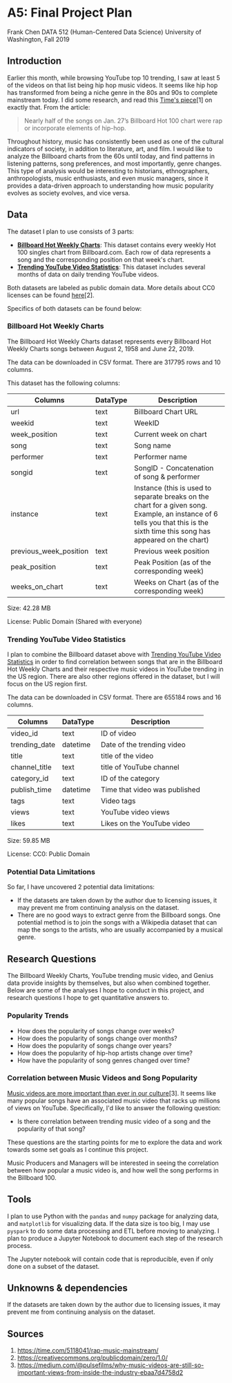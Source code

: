 # A5: Final Project Plan

Frank Chen
DATA 512 (Human-Centered Data Science)
University of Washington, Fall 2019

## Introduction

Earlier this month, while browsing YouTube top 10 trending, I saw at least 5 of the videos on that list being hip hop music videos. It seems like hip hop has transformed from being a niche genre in the 80s and 90s to complete mainstream today. I did some research, and read this [Time's piece](https://time.com/5118041/rap-music-mainstream/)[1] on exactly that. From the article:

> Nearly half of the songs on Jan. 27’s Billboard Hot 100 chart were rap or incorporate elements of hip-hop.

Throughout history, music has consistently been used as one of the cultural indicators of society, in addition to literature, art, and film. I would like to analyze the Billboard charts from the 60s until today, and find patterns in listening patterns, song preferences, and most importantly, genre changes. This type of analysis would be interesting to historians, ethnographers, anthropologists, music enthusiasts, and even music managers, since it provides a data-driven approach to understanding how music popularity evolves as society evolves, and vice versa.

## Data

The dataset I plan to use consists of 3 parts:

* [**Billboard Hot Weekly Charts**](https://data.world/kcmillersean/billboard-hot-100-1958-2017): This dataset contains every weekly Hot 100 singles chart from Billboard.com. Each row of data represents a song and the corresponding position on that week's chart.
* [**Trending YouTube Video Statistics**](https://www.kaggle.com/datasnaek/youtube-new): This dataset includes several months of data on daily trending YouTube videos.

Both datasets are labeled as public domain data. More details about CC0 licenses can be found [here](https://creativecommons.org/publicdomain/zero/1.0/)[2].

Specifics of both datasets can be found below:

### Billboard Hot Weekly Charts

The Billboard Hot Weekly Charts dataset represents every Billboard Hot Weekly Charts songs between August 2, 1958 and June 22, 2019.

The data can be downloaded in CSV format. There are 317795 rows and 10 columns.

This dataset has the following columns:

| Columns | DataType | Description |
|---------| ---------| ----------- |
| url | text | Billboard Chart URL |
| weekid | text | WeekID |
| week_position | text | Current week on chart |
| song | text | Song name |
| performer | text | Performer name |
| songid | text | SongID - Concatenation of song & performer |
| instance | text | Instance (this is used to separate breaks on the chart for a given song. Example, an instance of 6 tells you that this is the sixth time this song has appeared on the chart) |
| previous_week_position | text | Previous week position |
| peak_position | text | Peak Position (as of the corresponding week) |
| weeks_on_chart | text | Weeks on Chart (as of the corresponding week) |

Size: 42.28 MB

License: Public Domain (Shared with everyone)

### Trending YouTube Video Statistics

I plan to combine the Billboard dataset above with [Trending YouTube Video Statistics](https://www.kaggle.com/datasnaek/youtube-new) in order to find correlation between songs that are in the Billboard Hot Weekly Charts and their respective music videos in YouTube trending in the US region. There are also other regions offered in the dataset, but I will focus on the US region first.

The data can be downloaded in CSV format. There are 655184 rows and 16 columns.

| Columns | DataType | Description |
|---------|----------|-------------|
| video_id| text | ID of video |
| trending_date| datetime | Date of the trending video |
| title| text | title of the video  |
| channel_title| text | title of YouTube channel |
| category_id| text | ID of the category |
| publish_time| datetime | Time that video was published |
| tags| text | Video tags |
| views| text | YouTube video views |
| likes| text | Likes on the YouTube video |

Size: 59.85 MB

License: CC0: Public Domain

### Potential Data Limitations

So far, I have uncovered 2 potential data limitations:

* If the datasets are taken down by the author due to licensing issues, it may prevent me from continuing analysis on the dataset.
* There are no good ways to extract genre from the Billboard songs. One potential method is to join the songs with a Wikipedia dataset that can map the songs to the artists, who are usually accompanied by a musical genre.

## Research Questions

The Billboard Weekly Charts, YouTube trending music video, and Genius data provide insights by themselves, but also when combined together. Below are some of the analyses I hope to conduct in this project, and research questions I hope to get quantitative answers to.

### Popularity Trends

* How does the popularity of songs change over weeks?
* How does the popularity of songs change over months?
* How does the popularity of songs change over years?
* How does the popularity of hip-hop artists change over time?
* How have the popularity of song genres changed over time?

### Correlation between Music Videos and Song Popularity

[Music videos are more important than ever in our culture](https://medium.com/@pulsefilms/why-music-videos-are-still-so-important-views-from-inside-the-industry-ebaa7d4758d2)[3]. It seems like many popular songs have an associated music video that racks up millions of views on YouTube. Specifically, I'd like to answer the following question:

* Is there correlation between trending music video of a song and the popularity of that song?

These questions are the starting points for me to explore the data and work towards some set goals as I continue this project.

Music Producers and Managers will be interested in seeing the correlation between how popular a music video is, and how well the song performs in the Billboard 100.

## Tools

I plan to use Python with the `pandas` and `numpy` package for analyzing data, and `matplotlib` for visualizing data. If the data size is too big, I may use `pyspark` to do some data processing and ETL before moving to analyzing. I plan to produce a Jupyter Notebook to document each step of the research process.

The Jupyter notebook will contain code that is reproducible, even if only done on a subset of the dataset.

## Unknowns & dependencies

If the datasets are taken down by the author due to licensing issues, it may prevent me from continuing analysis on the dataset.

## Sources

1. https://time.com/5118041/rap-music-mainstream/
2. https://creativecommons.org/publicdomain/zero/1.0/
3. https://medium.com/@pulsefilms/why-music-videos-are-still-so-important-views-from-inside-the-industry-ebaa7d4758d2
